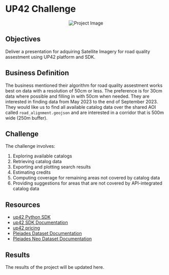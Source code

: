 # UP42 Challenge
<p align="center">
  <img src="./resources/readme.png" alt="Project Image">
</p>

## Objectives
Deliver a presentation for adquiring Satellite Imagery for road quality assestment using UP42 platform and SDK.


## Business Definition

The business mentioned their algorithm for road quality assestment works best on data with a resolution of 50cm or less. The preference is for 30cm data where possible and filling in with 50cm when needed. They are interested in finding data from May 2023 to the end of September 2023. They would like us to find all available catalog data over the shared AOI called `road_alignment.geojson` and are interested in a corridor that is 500m wide (250m buffer).

## Challenge

The challenge involves:

1. Exploring available catalogs
2. Retrieving catalog data
3. Exporting and plotting search results
4. Estimating credits
5. Computing coverage for remaining areas not covered by catalog data
6. Providing suggestions for areas that are not covered by API-integrated catalog data

## Resources

- [up42 Python SDK](https://github.com/up42/up42-py)
- [up42 SDK Documentation](https://sdk.up42.com/)
- [up42 pricing](https://up42.com/pricing)
- [Pleiades Dataset Documentation](https://docs.up42.com/data/datasets/pleiades)
- [Pleiades Neo Dataset Documentation](https://docs.up42.com/data/datasets/pleiades-neo)


## Results

The results of the project will be updated here.

